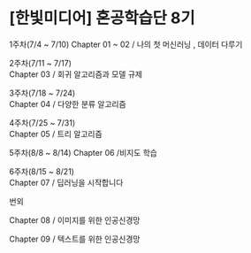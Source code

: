 # [한빛미디어] 혼공학습단 8기 


1주차(7/4 ~ 7/10)	
Chapter 01 ~ 02 / 나의 첫 머신러닝 , 데이터 다루기 

2주차(7/11 ~ 7/17)	
Chapter 03	/ 회귀 알고리즘과 모델 규제 

3주차(7/18 ~ 7/24)	
Chapter 04	/ 다양한 분류 알고리즘 

4주차(7/25 ~ 7/31)	
Chapter 05	/ 트리 알고리즘 

5주차(8/8 ~ 8/14)	
Chapter 06	/비지도 학습 

6주차(8/15 ~ 8/21)	
Chapter 07	/ 딥러닝을 시작합니다 

번외 

Chapter 08 / 이미지를 위한 인공신경망 


Chapter 09 / 텍스트를 위한 인공신경망 
